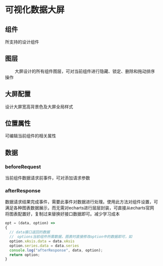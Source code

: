 # 可视化数据大屏

## 组件
  
   所支持的设计组件 
 
## 图层
　
　大屏设计的所有组件图层，可对当前组件进行隐藏、锁定、删除和拖动排序操作

## 大屏配置

设计大屏宽高背景色及大屏全局样式

## 位置属性

可编辑当前组件的相关属性

## 数据

### beforeRequest

当前组件数据请求前事件，可对添加请求参数

### afterResponse

数据请求结果完成事件，需要此事件对数据进行处理。使用此方法对组件设置，可满足各种图表数据展示，而无需对echarts进行层层封装，可直接从echarts官网将图表配置好，复制过来替换好接口数据即可。减少学习成本

```javascript
opt = (data, option) =>
{
  // data接口返回的数据
  //　options当前组件所需数据，图表时直接修改option中的数据即可，如
  option.xAsis.data = data.xAsis
  option.series.data = data.series
  console.log("afterResponse", data, option);
  return option;
}
```
